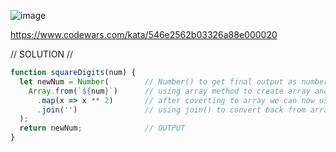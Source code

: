 ![image](https://github.com/user-attachments/assets/46fcb195-cacc-4f7f-a85b-692cdd5cf4c6)

https://www.codewars.com/kata/546e2562b03326a88e000020 

// SOLUTION //
```javascript
function squareDigits(num) {
  let newNum = Number(        // Number() to get final output as number 
    Array.from(`${num}`)      // using array method to create array and using template literal to convert number to string
      .map(x => x ** 2)       // after coverting to array we can now use array method, .map() to square one by one
      .join('')               // using join() to convert back from array to string
  );
  return newNum;              // OUTPUT
}
```
